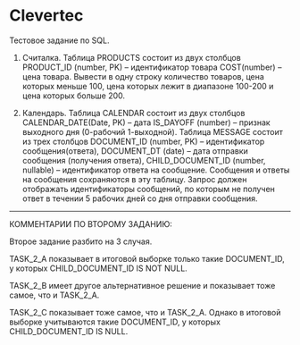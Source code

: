 # Clevertec



Тестовое задание по SQL. 

1.	Считалка. 
Таблица PRODUCTS состоит из двух столбцов PRODUCT_ID (number, PK) – идентификатор товара COST(number) – цена товара. Вывести в одну строку количество товаров, цена которых меньше 100, цена которых лежит в диапазоне 100-200 и цена которых больше 200.

2.	Календарь. 
Таблица CALENDAR состоит из двух столбцов CALENDAR_DATE(Date, PK) – дата IS_DAYOFF (number) – признак выходного дня (0-рабочий 1-выходной).
Таблица MESSAGE состоит из трех столбцов DOCUMENT_ID (number, PK) – идентификатор сообщения(ответа), DOCUMENT_DT (date) – дата отправки сообщения (получения ответа), CHILD_DOCUMENT_ID (number, nullable) – идентификатор ответа на сообщение. Сообщения и ответы на сообщения сохраняются в эту таблицу. 
Запрос должен отображать идентификаторы сообщений, по которым не получен ответ в течении 5 рабочих дней со дня отправки сообщения.
_________________________________________________________________________________________________________________________________________________________________________
КОММЕНТАРИИ ПО ВТОРОМУ ЗАДАНИЮ:

Второе задание разбито на 3 случая.

TASK_2_A показывает в итоговой выборке только такие DOCUMENT_ID, у которых CHILD_DOCUMENT_ID IS NOT NULL.

TASK_2_B имеет другое альтернативное решение и показывает тоже самое, что и TASK_2_A.

TASK_2_С показывает тоже самое, что и TASK_2_A. Однако в итоговой выборке учитываются такие DOCUMENT_ID, у которых CHILD_DOCUMENT_ID IS NULL.

